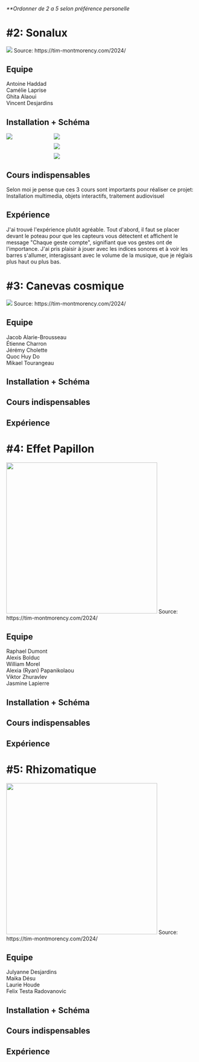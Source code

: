 <h6> **Ordonner de 2 a 5 selon préférence personelle <h6>
<h1> #2: Sonalux </h1> 
<img src="media/sonalux_banniere.png">
Source: https://tim-montmorency.com/2024/
<h2>Equipe</h2> Antoine Haddad <br>
Camélie Laprise <br>
Ghita Alaoui <br>
Vincent Desjardins
<h2>Installation + Schéma</h2>

<div style="display: flex; align-items: flex-start;">
    <div style="flex: 1;">
        <img src="media/sonalux_installation_02.png" style="float: left; clear: none; margin-right: 10px;">
    </div>
    <div style="flex: 3; display: flex; flex-direction: column;">
        <img src="media/sonalux_schema.png" style="margin-bottom: 10px;">
        <img src="media/sonalux_installation_01.png" style="margin-bottom: 10px;">
        <img src="media/sonalux_installation_03.png">
    </div>
</div>



<h2>Cours indispensables</h2>
Selon moi je pense que ces 3 cours sont importants pour réaliser ce projet: Installation multimedia, objets interactifs, traitement audiovisuel 
<h2>Expérience</h2>

J'ai trouvé l'expérience plutôt agréable. Tout d'abord, il faut se placer devant le poteau pour que les capteurs vous détectent et affichent le message "Chaque geste compte", signifiant que vos gestes ont de l'importance. J'ai pris plaisir à jouer avec les indices sonores et à voir les barres s'allumer, interagissant avec le volume de la musique, que je réglais plus haut ou plus bas.

<h1> #3: Canevas cosmique </h1>
<img src="media/cosmique_banniere.png">
Source: https://tim-montmorency.com/2024/
<h2>Equipe</h2> Jacob Alarie-Brousseau <br>
Étienne Charron <br>
Jérémy Cholette <br>
Quoc Huy Do <br>
Mikael Tourangeau
<h2>Installation + Schéma</h2>
<h2>Cours indispensables</h2>
<h2>Expérience</h2>

<h1> #4: Effet Papillon </h1>
<img width="400" src="media/papillon_banniere.jpg">
Source: https://tim-montmorency.com/2024/
<h2>Equipe</h2> Raphael Dumont <br>
Alexis Bolduc <br>
William Morel <br>
Alexia (Ryan) Papanikolaou <br>
Viktor Zhuravlev <br>
Jasmine Lapierre
<h2>Installation + Schéma</h2>
<h2>Cours indispensables</h2>
<h2>Expérience</h2>

<h1> #5: Rhizomatique</h1>
<img width="400" src="media/rhizomatique_banniere.png">
Source: https://tim-montmorency.com/2024/
<h2>Equipe</h2> Julyanne Desjardins <br>
Maika Désu <br>
Laurie Houde <br>
Felix Testa Radovanovic
<h2>Installation + Schéma</h2>
<h2>Cours indispensables</h2>
<h2>Expérience</h2>



